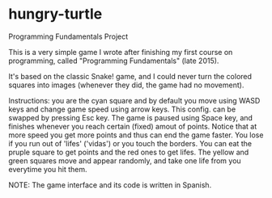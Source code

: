 # hungry-turtle

Programming Fundamentals Project

This is a very simple game I wrote after finishing my first course on programming, called "Programming Fundamentals" (late 2015).

It's based on the classic Snake! game, and I could never turn the colored squares into images (whenever they did, the game had no movement).

Instructions: you are the cyan square and by default you move using WASD keys and change game speed using arrow keys. This config. can be swapped by pressing Esc key. The game is paused using Space key, and finishes whenever you reach certain (fixed) amout of points. Notice that at more speed you get more points and thus can end the game faster. You lose if you run out of 'lifes' ('vidas') or you touch the borders. You can eat the pruple square to get points and the red ones to get lifes. The yellow and green squares move and appear randomly, and take one life from you everytime you hit them.

NOTE: The game interface and its code is written in Spanish.

